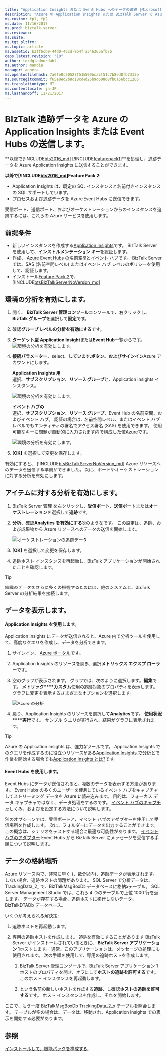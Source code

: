 ```yaml
---
title: "Application Insights または Event Hubs へのデータの追跡 |Microsoft ドキュメント"
description: "Azure の Application Insights または BizTalk Server で Azure Event Hubs での追跡データの分析を有効にする feature pack をインストールします。"
ms.custom: fp1, fp2
ms.date: 11/16/2017
ms.prod: biztalk-server
ms.reviewer: 
ms.suite: 
ms.tgt_pltfrm: 
ms.topic: article
ms.assetid: b3ff6cb9-44d0-46cd-9b4f-a346365afb7b
caps.latest.revision: "10"
author: tordgladnordahl
ms.author: mandia
manager: anneta
ms.openlocfilehash: 7a6fe0c50527f51b599bca5f51c7b8ed8fb7313e
ms.sourcegitcommit: f65e8ed2b8c18cded26b9d60868fb6a56bcc1205
ms.translationtype: MT
ms.contentlocale: ja-JP
ms.lasthandoff: 11/21/2017
---
```

# <a name="send-biztalk-tracking-data-to-azure-application-insights-or-event-hubs"></a>BizTalk 追跡データを Azure の Application Insights または Event Hubs の送信します。

**以降で[!INCLUDE[bts2016_md](../includes/bts2016-md.md)] [!INCLUDE[featurepack1](../includes/featurepack1.md)]**を処理し、追跡データを Azure Application Insights に送信することができます。 
          
**以降で[!INCLUDE[bts2016_md](../includes/bts2016-md.md)]Feature Pack 2**:

* Application Insights は、既定の SQL インスタンスと名前付きインスタンスの SQL サポートしています。
* プロセスおよび追跡データを Azure Event Hubs に送信できます。

受信ポート、送信ポート、およびオーケストレーションからのインスタンスを追跡するには、これらの Azure サービスを使用します。

## <a name="prerequisites"></a>前提条件
* 新しいインスタンスを作成する[Application Insights](https://docs.microsoft.com/azure/application-insights/app-insights-create-new-resource)です。 BizTalk Server を使用して、**インストルメンテーション キー**を認証します。
* 作成、 [Azure Event Hubs の名前空間とイベント ハブ](https://docs.microsoft.com/azure/event-hubs/event-hubs-create)です。 BizTalk Server では、SAS (名前空間レベル) またはイベント ハブ レベルのポリシーを使用して、認証します。
* インストール[Feature Pack 2](https://aka.ms/bts2016fp2)で、[!INCLUDE[btsBizTalkServerNoVersion_md](../includes/btsbiztalkservernoversion-md.md)]

## <a name="enable-analytics-for-your-environment"></a>環境の分析を有効にします。

1. 開く、 **BizTalk Server 管理コンソール**コンソールで、右クリックし、 **BizTalk グループ**を選択して**設定**です。 
2. 確認**グループ レベルの分析を有効にする**です。
3. **ターゲット型** **Application Insight**または**Event Hub**一覧からです。
    ![環境の分析を有効にします。](../core/media/environmentsettingapplicationinishgt.PNG)

4. **接続パラメーター**、select、**しています.**ボタン、および**サインイン**Azure アカウントにします。  

    **Application Insights 用**  
    選択、**サブスクリプション**、**リソース グループ**と、Application Insights インスタンス。

    ![環境の分析を有効にします。](../core/media/analytics-group-application-insights.png)

    **イベント ハブの**  
    選択、**サブスクリプション**、**リソース グループ**、Event Hub の名前空間、およびイベント ハブ。 認証の場合は、名前空間レベル、またはイベント ハブ レベルでもエンティティの署名でアクセス署名 (SAS) を使用できます。 使用可能なキーに問題が自動的に入力されます内で構成した値[Azure](https://portal.azure.com)です。

    ![環境の分析を有効にします。](../core/media/send-tracking-data-to-azure.png)

5. **[OK]** を選択して変更を保存します。 

有効にすると、 [!INCLUDE[btsBizTalkServerNoVersion_md](../includes/btsbiztalkservernoversion-md.md)] Azure リソースへのデータを送信する準備ができました。 次に、ポートやオーケストレーションに対する分析を有効にします。 

## <a name="enable-analytics-on-your-artifacts"></a>アイテムに対する分析を有効にします。

1. BizTalk Server 管理 を右クリックし、**受信ポート**、**送信ポート**または**オーケストレーション**を選択して**追跡**です。
2. **分析**、確認**Analytics を有効にする**次のようなです。 この設定は、追跡、および成果物から Azure リソースへのデータの送信を開始します。
    
    ![オーケストレーションの追跡データ](../core/media/orchestrationsettingsapplicationinsight.PNG)

3. **[OK]** を選択して変更を保存します。
4. 追跡ホスト インスタンスを再起動し、BizTalk アプリケーションが開始されたことを確認します。

> [!TIP]
> 組織のデータをさらに多くの把握するためには、他のシステムと、BizTalk Server の分析結果を接続します。

## <a name="view-your-data"></a>データを表示します。

#### <a name="use-application-insights"></a>Application Insights を使用します。
Application Insights にデータが送信されると、Azure 内で分析ツールを使用して、高度なクエリを作成し、データを分析できます。

1. サインイン、 [Azure ポータル](https://portal.azure.com)です。
2. Application Insights のリソースを開き、選択**メトリックス エクスプ ローラー**です。
3. 空のグラフが表示されます。 グラフでは、次のように選択します。**編集**です。 **メトリック****カスタム**使用の追跡対象のプロパティを表示します。 グラフに変更を表示するさまざまなオプションを選択します。 

    ![Azure の分析](../core/media/azure-stream-metrics-custom.png)

4. 戻り、Application Insights のリソースを選択して**Analytics**です。 **使用状況****実行**です。 サンプル クエリが実行され、結果がグラフに表示されます。  

> [!TIP]
> Azure の Application Insights は、強力なツールです。 Application Insights でのクエリを作成するのに役立つリソースがある[Application Insights で分析](https://docs.microsoft.com/azure/application-insights/app-insights-analytics)とで作業を開始する場合でも[Application Insights とは?](https://docs.microsoft.com/en-us/azure/application-insights/app-insights-overview)です。

#### <a name="use-event-hubs"></a>Event Hubs を使用します。
Event Hubs にデータが送信されると、複数のデータを表示する方法があります。 Event Hubs の多くのユーザーを使用しているイベント ハブをキャプチャしてストリーミング データを Azure に読み込みます。 目的は、フォーカス データ キャプチャではなく、データ処理をするのです。 [イベント ハブのキャプチャ](https://docs.microsoft.com/azure/event-hubs/event-hubs-capture-overview)しくみ、およびを設定する方法について説明します。

別のオプションでは、受信ポートと、イベント ハブのアダプターを使用して受信場所を作成します。 次に、フォルダーにデータを出力することができます。 この概念は、シナリオをテストする場合に最適な可能性があります。 [イベント ハブのアダプター](event-hubs-adapter.md) Event Hubs から BizTalk Server にメッセージを受信する手順について説明します。

## <a name="where-the-data-is-stored"></a>データの格納場所

Azure リソース内で、非常に早く (、数分以内)、追跡データが表示されます。 しない場合、追跡ホストの問題があります。 SQL Server で分析データは、TrackingData_2_ で、BizTalkMsgBoxDb データベースに格納*x*テーブル。 SQL Server Management Studio では、これら 4 つのテーブルで上位 1000 行を返します。 データが存在する場合、追跡ホストに移行しないデータ、BizTalkDTADb データベース。 

いくつか考えられる解決策:

1. 追跡ホストを再起動します。
2. 専用の追跡ホストを作成します。 追跡を有効にすることがあります BizTalk Server がインストールされているときに、 **BizTalk Server アプリケーション 1**ホストします。 通常、このアプリケーションは、メッセージの処理にも使用されます。 次の手順を使用して、専用の追跡ホストを作成します。 

    1. BizTalk Server 管理コンソールで、BizTalk Server アプリケーション 1 ホストのプロパティを開き、オフにして**ホストの追跡を許可する**です。 このホスト インスタンスを再起動します。

    2. という名前の新しいホストを作成する**追跡**、し確認**ホストの追跡を許可する**です。 ホスト インスタンスを作成し、それを開始します。

ここで、もう一度 BizTalkMsgBoxDb TrackingData_2_x テーブルを照会します。 テーブルが空の場合は、データは、移動され、Application Insights での表示を開始する必要があります。
    
## <a name="see-also"></a>参照
 [インストールして、機能パックを構成する.](../core/configure-the-feature-pack.md)
